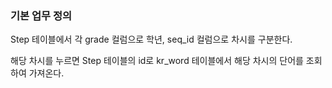 ### 기본 업무 정의

Step 테이블에서 각 grade 컬럼으로 학년, seq_id 컬럼으로 차시를 구분한다.

해당 차시를 누르면 Step 테이블의 id로 kr_word 테이블에서 해당 차시의 단어를 조회하여 가져온다.
